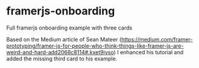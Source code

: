 # framerjs-onboarding
Full framerjs onboarding example with three cards

Based on the Medium article of Sean Mateer (https://medium.com/framer-prototyping/framer-js-for-people-who-think-things-like-framer-js-are-weird-and-hard-add2068c8114#.kxet9iyso)
I enhanced his tutorial and added the missing third card to his example.
